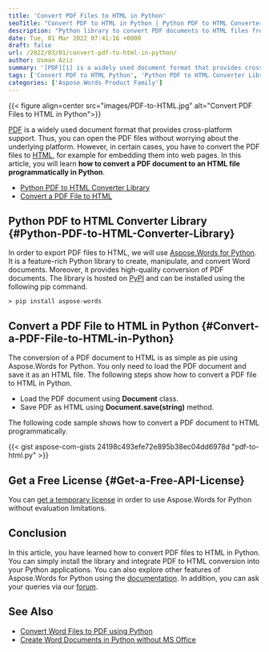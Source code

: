 ```yaml
---
title: 'Convert PDF Files to HTML in Python'
seoTitle: "Convert PDF to HTML in Python | Python PDF to HTML Converter Library"
description: "Python library to convert PDF documents to HTML files from within the Python applications. Download source code and get a free license to use the library."
date: Tue, 01 Mar 2022 07:41:16 +0000
draft: false
url: /2022/03/01/convert-pdf-to-html-in-python/
author: Usman Aziz
summary: '[PDF][1] is a widely used document format that provides cross-platform support. Thus, you can open the PDF files without worrying about the underlying platform. However, in certain cases, you have to convert the PDF files to [HTML][2], for example for embedding them into web pages. In this article, you will learn **how to convert a PDF document to an HTML file programmatically in Python**.'
tags: ['Convert PDF to HTML Python', 'Python PDF to HTML Converter Library']
categories: ['Aspose.Words Product Family']
---
```




{{< figure align=center src="images/PDF-to-HTML.jpg" alt="Convert PDF Files to HTML in Python">}}


[PDF][3] is a widely used document format that provides cross-platform support. Thus, you can open the PDF files without worrying about the underlying platform. However, in certain cases, you have to convert the PDF files to [HTML][4], for example for embedding them into web pages. In this article, you will learn **how to convert a PDF document to an HTML file programmatically in Python**.

*   [Python PDF to HTML Converter Library][5]
*   [Convert a PDF File to HTML][6]

## Python PDF to HTML Converter Library {#Python-PDF-to-HTML-Converter-Library}

In order to export PDF files to HTML, we will use [Aspose.Words for Python][7]. It is a feature-rich Python library to create, manipulate, and convert Word documents. Moreover, it provides high-quality conversion of PDF documents. The library is hosted on [PyPI][8] and can be installed using the following pip command.

```
> pip install aspose-words
```

## Convert a PDF File to HTML in Python {#Convert-a-PDF-File-to-HTML-in-Python}

The conversion of a PDF document to HTML is as simple as pie using Aspose.Words for Python. You only need to load the PDF document and save it as an HTML file. The following steps show how to convert a PDF file to HTML in Python.

*   Load the PDF document using **Document** class.
*   Save PDF as HTML using **Document.save(string)** method.

The following code sample shows how to convert a PDF document to HTML programmatically.

{{< gist aspose-com-gists 24198c493efe72e895b38ec04dd6978d "pdf-to-html.py" >}}

## Get a Free License {#Get-a-Free-API-License}

You can [get a temporary license][9] in order to use Aspose.Words for Python without evaluation limitations.

## Conclusion

In this article, you have learned how to convert PDF files to HTML in Python. You can simply install the library and integrate PDF to HTML conversion into your Python applications. You can also explore other features of Aspose.Words for Python using the [documentation][10]. In addition, you can ask your queries via our [forum][11].

## See Also

*   [Convert Word Files to PDF using Python][12]
*   [Create Word Documents in Python without MS Office][13]




[1]: https://docs.fileformat.com/pdf/
[2]: https://docs.fileformat.com/web/html/
[3]: https://docs.fileformat.com/pdf/
[4]: https://docs.fileformat.com/web/html/
[5]: #Python-PDF-to-HTML-Converter-Library
[6]: #Convert-a-PDF-File-to-HTML-in-Python
[7]: https://products.aspose.com/words/python-net/
[8]: https://pypi.org/project/aspose-words/
[9]: https://purchase.aspose.com/temporary-license
[10]: https://docs.aspose.com/words/python-net/
[11]: https://forum.aspose.com/
[12]: https://blog.aspose.com/2021/10/27/convert-word-to-pdf-in-python/
[13]: https://blog.aspose.com/2021/10/28/create-word-documents-using-python/




